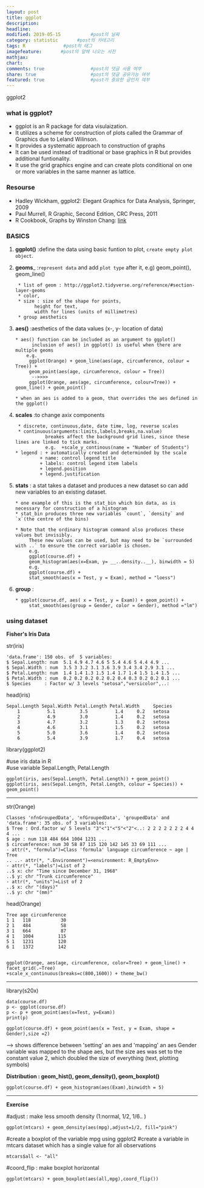 ```yaml
---
layout: post
title: ggplot
description:         
headline: 
modified: 2019-05-15           #post의 날짜
category: statistic       #post의 카테고리
tags: R              #post의 태그
imagefeature:       #post의 앞에 나오는 사진
mathjax: 
chart: 
comments: true                 #post의 댓글 사용 여부
share: true                    #post의 댓글 공유가능 여부
featured: true                 #post가 중요한 글인지 여부
---
```

ggplot2

### what is ggplot?
+ ggplot is an R package for data visulaization. 
+ It utilizes a scheme for construction of plots called the Grammar of Graphics due to Leland Wilinson.
+ It provides a systematic approach to construction of graphs
+ It can be used instead of traditional or base graphics in R but provides additional funtionality.
+ It use the grid graphics engine and can create plots conditional on one or more variables in the same manner as lattice.


### Resourse
+ Hadley Wickham, ggplot2: Elegant Graphics for Data Analysis, Springer, 2009
+ Paul Murrell, R Graphic, Second Edition, CRC Press, 2011
+ R Cookbook, Graphs by Winston Chang: [link](http://www.cookbook-r.com/Graphs/)


### BASICS
1. __ggplot()__  :define the data using basic funtion to plot, `create empty plot object`.  
2. __geoms___    :`represent data` and add `plot type` after it, e.g) geom_point(), geom_line()  
              
        * list of geom : http://ggplot2.tidyverse.org/reference/#section-layer-geoms           
        * color,  
        * size : size of the shape for points,  
              height for text,  
              width for lines (units of millimetres)  
        * group aesthetics  
             
            
3. __aes()__     :aesthetics of the data values (x-, y- location of data)  
           
       * aes() function can be included as an argument to ggplot()  
             inclusion of aes() in ggplot() is useful when there are multiple geoms  
           e.g.  
            ggplot(Orange) + geom_line(aes(age, circumference, colour = Tree)) +   
            geom_point(aes(age, circumference, colour = Tree))  
             -->>>>  
            ggplot(Orange, aes(age, circumference, colour=Tree)) + geom_line() + geom_point()         
       
       * when an aes is added to a geom, that overrides the aes defined in the ggplot() 

4. __scales__    :to change axix components
           
      
        * discrete, continuous,date, date time, log, reverse scales         
        * continuous(arguments:limits,labels,breaks,na.value)
                  breakes affect the background grid lines, since these lines are linked to tick marks.
                  e.g.  +scale_y_continous(name = "Number of Students")    
       * legend : + automatically created and determinded by the scale
                + name: control legend title
                + labels: control legend item labels
                + legend.position
                + legend.justification
                    
5. __stats__     : a stat takes a dataset and produces a new dataset so can add new variables to an existing dataset.
            
       * one example of this is the stat_bin which bin data, as is necessary for construction of a histogram
       * stat_bin produces three new variables `count`, `density` and `x`(the centre of the bins)
            
       * Note that the ordinary histogram command also produces these values but invisibly.
            These new values can be used, but may need to be `surrounded with ..` to ensure the correct variable is chosen.
            e.g.
            ggplot(course.df) + 
            geom_histogram(aes(x=Exam, y= __..density..__), binwidth = 5)
            e.g.
            ggplot(course.df) +
            stat_smooth(aes(x = Test, y = Exam), method = "loess")

6. __group__     : 
            
       * ggplot(course.df, aes( x = Test, y = Exam)) + geom_point() + 
            stat_smooth(aes(group = Gender, color = Gender), method ="lm")
            

### using dataset

__Fisher's Iris Data__    

str(iris) 

    'data.frame': 150 obs. of  5 variables:  
    $ Sepal.Length: num  5.1 4.9 4.7 4.6 5 5.4 4.6 5 4.4 4.9 ...  
    $ Sepal.Width : num  3.5 3 3.2 3.1 3.6 3.9 3.4 3.4 2.9 3.1 ...  
    $ Petal.Length: num  1.4 1.4 1.3 1.5 1.4 1.7 1.4 1.5 1.4 1.5 ...  
    $ Petal.Width : num  0.2 0.2 0.2 0.2 0.2 0.4 0.3 0.2 0.2 0.1 ...  
    $ Species     : Factor w/ 3 levels "setosa","versicolor",..:  

head(iris)  

    Sepal.Length Sepal.Width Petal.Length Petal.Width     Species  
        1          5.1         3.5          1.4     0.2   setosa  
        2          4.9         3.0          1.4     0.2   setosa  
        3          4.7         3.2          1.3     0.2   setosa  
        4          4.6         3.1          1.5     0.2   setosa  
        5          5.0         3.6          1.4     0.2   setosa  
        6          5.4         3.9          1.7     0.4   setosa  
    
    
library(ggplot2)

#use iris data in R   
#use variable Sepal.Length, Petal.Length  
  
    ggplot(iris, aes(Sepal.Length, Petal.Length)) + geom_point()  
    ggplot(iris, aes(Sepal.Length, Petal.Length, colour = Species)) + geom_point()  



----------


str(Orange)  

    Classes 'nfnGroupedData', 'nfGroupedData', 'groupedData' and 'data.frame': 35 obs. of 3 variables:  
    $ Tree : Ord.factor w/ 5 levels "3"<"1"<"5"<"2"<..: 2 2 2 2 2 2 2 4 4 4 ...  
    $ age : num 118 484 664 1004 1231 ...  
    $ circumference: num 30 58 87 115 120 142 145 33 69 111 ...  
    - attr(*, "formula")=Class 'formula' language circumference ~ age | Tree  
    .. ..- attr(*, ".Environment")=<environment: R_EmptyEnv>  
    - attr(*, "labels")=List of 2  
    ..$ x: chr "Time since December 31, 1968"         
    ..$ y: chr "Trunk circumference"        
    - attr(*, "units")=List of 2  
    ..$ x: chr "(days)" 
    ..$ y: chr "(mm)"   

head(Orange)  

    Tree age circumference
    1 1   118           30
    2 1   484           58
    3 1   664           87
    4 1   1004         115
    5 1   1231         120
    6 1   1372         142


    ggplot(Orange, aes(age, circumference, color=Tree) + geom_line() + facet_grid(.~Tree)  
    +scale_x_continuous(breaks=c(800,1600)) + theme_bw()  



***

library(s20x)

    data(course.df)
    p <- ggplot(course.df)
    p <- p + geom_point(aes(x=Test, y=Exam))
    print(p)

    ggplot(course.df) + geom_point(aes(x = Test, y = Exam, shape = Gender),size =2)

--> shows difference between 'setting' an aes and 'mapping' an aes
    Gender variable was mapped to the shape aes, 
    but the size aes was set to the constant value 2, which doubled the size of everything (text, plotting symbols)

__Distribution : geom_hist(), geom_density(), geom_boxplot()__
    
    ggplot(course.df) + geom_histogram(aes(Exam),binwidth = 5)

***

__Exercise__

#adjust : make less smooth density (1:normal, 1/2, 1/6.. )

    ggplot(mtcars) + geom_density(aes(mpg),adjust=1/2, fill="pink")

#create a boxplot of the variable mpg using ggplot2
#create a variable in mtcars dataset which has a single value for all observations

    mtcars$all <- "all" 

#coord_flip : make boxplot horizontal

    ggplot(mtcars) + geom_boxplot(aes(all,mpg),coord_flip())



